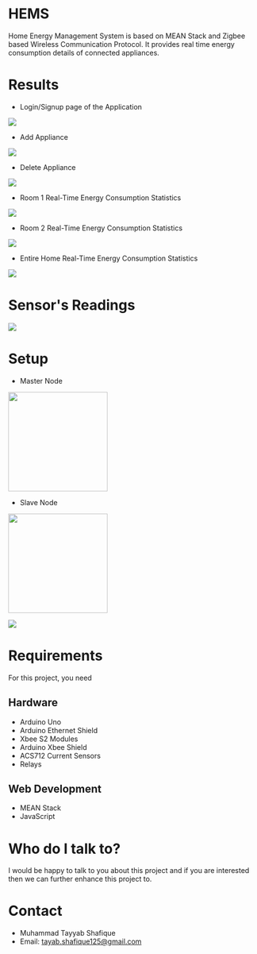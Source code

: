 # HEMS
Home Energy Management System is based on MEAN Stack and Zigbee based Wireless Communication Protocol. 
It provides real time energy consumption details of connected appliances.
# Results
* Login/Signup page of the Application
<p>
    <img src="https://github.com/MTayabShafique/HEMS/blob/master/public/image/Main.PNG" />
</p>

* Add Appliance 
<p>
    <img src="https://github.com/MTayabShafique/HEMS/blob/master/public/image/AddAppliance.PNG" />
</p>

* Delete Appliance 
<p>
    <img src="https://github.com/MTayabShafique/HEMS/blob/master/public/image/DeleteAppliance.PNG" />
</p>

* Room 1 Real-Time Energy Consumption Statistics
<p>
    <img src="https://github.com/MTayabShafique/HEMS/blob/master/public/image/Room1.png" />
</p>

* Room 2 Real-Time Energy Consumption Statistics
<p>
    <img src="https://github.com/MTayabShafique/HEMS/blob/master/public/image/Room2.png" />
</p>

* Entire Home Real-Time Energy Consumption Statistics
<p>
    <img src="https://github.com/MTayabShafique/HEMS/blob/master/public/image/HomeConsumption.png" />
</p>

# Sensor's Readings
<p>
    <img src="https://github.com/MTayabShafique/HEMS/blob/master/public/image/Readings.PNG" />
</p>

# Setup

* Master Node
<p>
    <img src="https://github.com/MTayabShafique/HEMS/blob/master/public/image/Master Node.jpg" height="200" />
</p>

* Slave Node
<p>
    <img src="https://github.com/MTayabShafique/HEMS/blob/master/public/image/Slave Node.jpg" height="200" />
</p>

<p>
    <img src="https://github.com/MTayabShafique/HEMS/blob/master/public/image/setup.jpg" />
</p>

# Requirements
For this project, you need
 ## Hardware
  * Arduino Uno
  * Arduino Ethernet Shield
  * Xbee S2 Modules
  * Arduino Xbee Shield
  * ACS712 Current Sensors
  * Relays
  ## Web Development
  * MEAN Stack
  * JavaScript
  
# Who do I talk to?
I would be happy to talk to you about this project and if you are interested then we can further enhance this project to.

# Contact
* Muhammad Tayyab Shafique
* Email: tayab.shafique125@gmail.com
